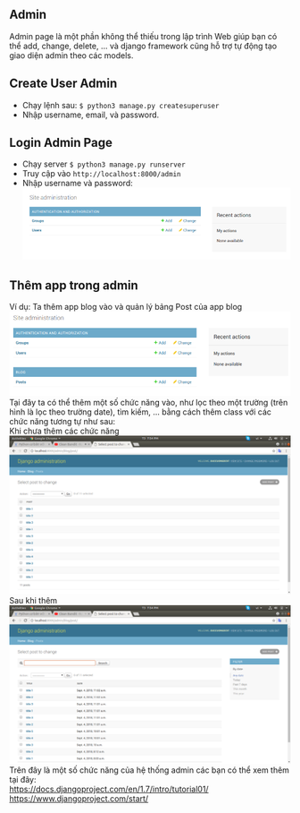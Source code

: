 ## Admin
Admin page là một phần không thể thiếu trong lập trình Web giúp bạn có thể add, change, delete, ... và django framework cũng hỗ trợ tự động tạo giao diện admin theo các models.  
## Create User Admin
* Chạy lệnh sau:  `$ python3 manage.py createsuperuser`  
* Nhập username, email, và password.  
## Login Admin Page
* Chạy server `$ python3 manage.py runserver`  
* Truy cập vào `http://localhost:8000/admin`  
* Nhập username và password:  
![anh](https://raw.githubusercontent.com/cuonghd97/thuctapmeditech/master/Python%20Docs/Images/Screenshot%20from%202018-09-04%2019-44-08.png)  
## Thêm app trong admin
Ví dụ: Ta thêm app blog vào và quản lý bảng Post của app blog  
![anh](https://raw.githubusercontent.com/cuonghd97/thuctapmeditech/master/Python%20Docs/Images/Screenshot%20from%202018-09-04%2019-49-13.png)  
Tại đây ta có thể thêm một số chức năng vào, như lọc theo một trường (trên hình là lọc theo trường date), tìm kiếm, ... bằng cách thêm class với các chức năng tương tự như sau:  
Khi chưa thêm các chức năng  
![anh](https://raw.githubusercontent.com/cuonghd97/thuctapmeditech/master/Python%20Docs/Images/Screenshot%20from%202018-09-04%2019-54-29.png)  
Sau khi thêm  
![anh](https://raw.githubusercontent.com/cuonghd97/thuctapmeditech/master/Python%20Docs/Images/Screenshot%20from%202018-09-04%2019-54-46.png)  
Trên đây là một số chức năng của hệ thống admin các bạn có thể xem thêm tại đây:  
https://docs.djangoproject.com/en/1.7/intro/tutorial01/  
https://www.djangoproject.com/start/
